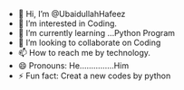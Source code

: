 - 👋 Hi, I’m @UbaidullahHafeez
- 👀 I’m interested in Coding.
- 🌱 I’m currently learning ...Python Program
- 💞️ I’m looking to collaborate on Coding
- 📫 How to reach me by technology.
- 😄 Pronouns: He...............Him
- ⚡ Fun fact: Creat a new codes by python 

<!---
UbaidullahHafeez/UbaidullahHafeez is a ✨ special ✨ repository because its `README.md` (this file) appears on your GitHub profile.
You can click the Preview link to take a look at your changes.
--->
